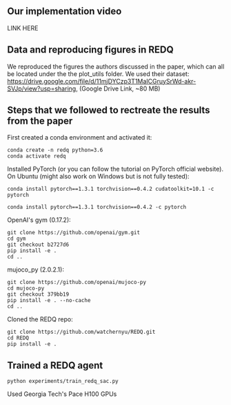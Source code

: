 ## Our implementation video
LINK HERE

## Data and reproducing figures in REDQ
We reproduced the figures the authors discussed in the paper, which can all be located under the the plot_utils folder. We used their dataset: https://drive.google.com/file/d/11mjDYCzp3T1MaICGruySrWd-akr-SVJp/view?usp=sharing, (Google Drive Link, ~80 MB)

## Steps that we followed to rectreate the results from the paper

First created a conda environment and activated it:
```
conda create -n redq python=3.6
conda activate redq 
```

Installed PyTorch (or you can follow the tutorial on PyTorch official website).
On Ubuntu (might also work on Windows but is not fully tested):
```
conda install pytorch==1.3.1 torchvision==0.4.2 cudatoolkit=10.1 -c pytorch
```
```
conda install pytorch==1.3.1 torchvision==0.4.2 -c pytorch
```

OpenAI's gym (0.17.2):
```
git clone https://github.com/openai/gym.git
cd gym
git checkout b2727d6
pip install -e .
cd ..
```

mujoco_py (2.0.2.1): 
```
git clone https://github.com/openai/mujoco-py
cd mujoco-py
git checkout 379bb19
pip install -e . --no-cache
cd ..
```

Cloned the REDQ repo:
```
git clone https://github.com/watchernyu/REDQ.git
cd REDQ
pip install -e .
```

<a name="train-redq"/> 

## Trained a REDQ agent
```
python experiments/train_redq_sac.py
```
Used Georgia Tech's Pace H100 GPUs
